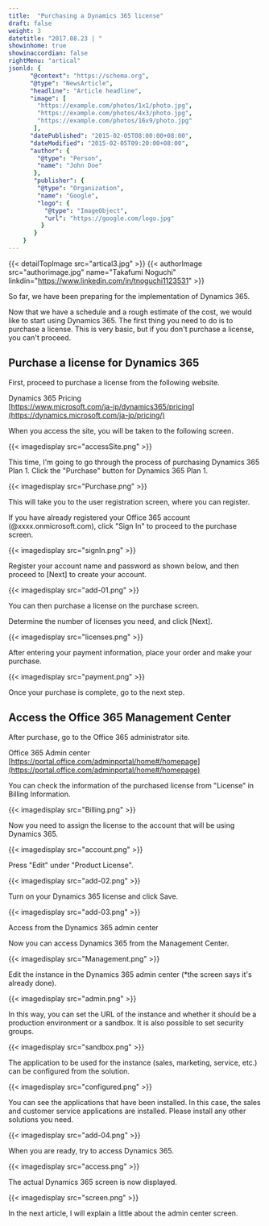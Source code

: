```yaml
---
title:  "Purchasing a Dynamics 365 license"
draft: false
weight: 3
datetitle: "2017.08.23 | "
showinhome: true
showinaccordian: false
rightMenu: "artical"
jsonld: {
      "@context": "https://schema.org",
      "@type": "NewsArticle",
      "headline": "Article headline",
      "image": [
        "https://example.com/photos/1x1/photo.jpg",
        "https://example.com/photos/4x3/photo.jpg",
        "https://example.com/photos/16x9/photo.jpg"
       ],
      "datePublished": "2015-02-05T08:00:00+08:00",
      "dateModified": "2015-02-05T09:20:00+08:00",
      "author": {
        "@type": "Person",
        "name": "John Doe"
       },
       "publisher": {
        "@type": "Organization",
        "name": "Google",
        "logo": {
          "@type": "ImageObject",
          "url": "https://google.com/logo.jpg"
         }
       }
    }
---
```

{{< detailTopImage src="artical3.jpg" >}}
{{< authorImage src="authorimage.jpg" name="Takafumi Noguchi" linkdin="https://www.linkedin.com/in/tnoguchi1123531" >}}
<!-- Intro  -->
So far, we have been preparing for the implementation of Dynamics 365.

Now that we have a schedule and a rough estimate of the cost, we would like to start using Dynamics 365. The first thing you need to do is to purchase a license. This is very basic, but if you don't purchase a license, you can't proceed.


## Purchase a license for Dynamics 365
First, proceed to purchase a license from the following website.

Dynamics 365 Pricing     
[https://www.microsoft.com/ja-jp/dynamics365/pricing](https://dynamics.microsoft.com/ja-jp/pricing/)

When you access the site, you will be taken to the following screen.

<!-- Image= accessSite.png -->
{{< imagedisplay src="accessSite.png" >}}

This time, I'm going to go through the process of purchasing Dynamics 365 Plan 1.
Click the "Purchase" button for Dynamics 365 Plan 1.
<!-- Image= Purchase.png -->
{{< imagedisplay src="Purchase.png" >}}

This will take you to the user registration screen, where you can register.

If you have already registered your Office 365 account (@xxxx.onmicrosoft.com), click "Sign In" to proceed to the purchase screen.
<!-- Image= signIn.png -->
{{< imagedisplay src="signIn.png" >}}

Register your account name and password as shown below, and then proceed to [Next] to create your account.
<!-- Image= add-01.png -->
{{< imagedisplay src="add-01.png" >}}


You can then purchase a license on the purchase screen.

Determine the number of licenses you need, and click [Next].
<!-- Image= licenses.png -->
{{< imagedisplay src="licenses.png" >}}


After entering your payment information, place your order and make your purchase.
<!-- Image= payment.png -->
{{< imagedisplay src="payment.png" >}}


Once your purchase is complete, go to the next step.

## Access the Office 365 Management Center
After purchase, go to the Office 365 administrator site.

Office 365 Admin center    
[https://portal.office.com/adminportal/home#/homepage](https://portal.office.com/adminportal/home#/homepage)

You can check the information of the purchased license from "License" in Billing Information.
<!-- Image= Billing.png -->
{{< imagedisplay src="Billing.png" >}}


Now you need to assign the license to the account that will be using Dynamics 365.
<!-- Image= account.png -->
{{< imagedisplay src="account.png" >}}

Press "Edit" under "Product License".
<!-- Image= add-02.png -->
{{< imagedisplay src="add-02.png" >}}


Turn on your Dynamics 365 license and click Save.
<!-- Image= add-03.png -->
{{< imagedisplay src="add-03.png" >}}


Access from the Dynamics 365 admin center

Now you can access Dynamics 365 from the Management Center.
<!-- Image= Management.png -->
{{< imagedisplay src="Management.png" >}}


Edit the instance in the Dynamics 365 admin center (*the screen says it's already done).
<!-- Imnage= admin.png -->
{{< imagedisplay src="admin.png" >}}


In this way, you can set the URL of the instance and whether it should be a production environment or a sandbox. It is also possible to set security groups.
<!-- Image= sandbox.png -->
{{< imagedisplay src="sandbox.png" >}}


The application to be used for the instance (sales, marketing, service, etc.) can be configured from the solution.
<!-- Image= configured.png -->
{{< imagedisplay src="configured.png" >}}


You can see the applications that have been installed. In this case, the sales and customer service applications are installed. Please install any other solutions you need.

<!-- Image= add-04.png -->
{{< imagedisplay src="add-04.png" >}}


When you are ready, try to access Dynamics 365.
<!-- Image= access.png -->
{{< imagedisplay src="access.png" >}}


The actual Dynamics 365 screen is now displayed.
<!-- Image= screen.png -->
{{< imagedisplay src="screen.png" >}}


In the next article, I will explain a little about the admin center screen.